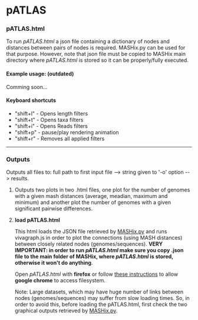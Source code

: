 # pATLAS

### pATLAS.html

To run _pATLAS.html_ a json file containing a dictionary of nodes and distances between pairs of nodes is required. MASHix.py can be used for that purpose. However, note that json file must be copied to MASHix main directory where _pATLAS.html_ is stored so it can be properly/fully executed.

#### Example usage: (outdated)

Comming soon...

#### Keyboard shortcuts

* "shift+l" - Opens length filters 
* "shift+t" - Opens taxa filters
* "shift+i" - Opens Reads filters
* "shift+p" - pause/play rendering animation
* "shift+r" - Removes all applied filters

---

### Outputs

Outputs all files to: full path to first input file --> string given to '-o' option --> results.

1. Outputs two plots in two .html files, one plot for the number of genomes with a given mash distances (average, meadian, maximum and minimum) and another plot the number of genomes with a given significant pairwise differences.

2. **load pATLAS.html**

   This html loads the JSON file retrieved by [MASHix.py](https://github.com/tiagofilipe12/MASHix) and runs vivagraph.js in order to plot the connections (using MASH distances) between closely related  nodes (genomes/sequences). **VERY IMPORTANT: in order to run _pATLAS.html_ make sure you copy .json file to the main folder of MASHix, where _pATLAS.html_ is stored, otherwise it won't do anything**.

   Open _pATLAS.html_ with **firefox** or follow [these instructions](http://www.chrome-allow-file-access-from-file.com/) to allow **google chrome** to access filesystem.

   Note: Large datasets, which may have huge number of links between nodes (genomes/sequences) may suffer from slow loading times. So, in order to avoid this, before loading the pATLAS.html, first check the two graphical outputs retrieved by [MASHix.py](https://github.com/tiagofilipe12/MASHix).

